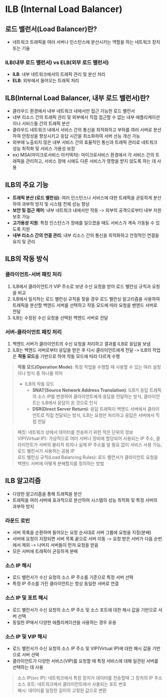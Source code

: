 # ILB (Internal Load Balancer)

## 로드 밸런서(Load Balancer)란?
- 네트워크 트래픽을 여러 서버나 인스턴스에 분산시키는 역할을 하는 네트워크 장치 또는 기술
### ILB(내부 로드 밸런서) vs ELB(외부 로드 밸런서)
- **ILB**: 내부 네트워크에서의 트래픽 관리 및 분산 처리
- **ELB**: 외부에서 들어오는 트래픽 처리

## ILB(Internal Load Balancer, 내부 로드 밸런서)란?
- 클라우드 환경에서 내부 네트워크 내에서만 접근 가능한 로드 밸런서
- 내부 리소스 간의 트래픽 관리 및 외부에서 직접 접근할 수 없는 내부 애플리케이션이나 서비스들 간의 트래픽 분산
- 클라우드 네트워크 내에서 서비스 간의 통신을 최적화하고 부하를 여러 서버로 분산하여 안정성을 향상시키고 응답 시간을 최소화하여 서버 선능 개선 가능
- 외부에 노출되지 않은 내부 서비스 간의 효율적인 통신과 트래픽 관리로 네트워크 성능 최적화 및 서비스 가용성 보장
- ex) MSA(마이크로서비스 아키텍처): 마이크로서비스 환경에서 각 서비스 간의 트래픽을 관리하고, 서비스 장애 시에도 다른 서비스가 영향을 받지 않도록 하는 데 사용

## ILB의 주요 기능
- **트래픽 분산 (로드 밸런싱)**: 여러 인스턴스나 서비스에 대한 트래픽을 균등하게 분산하여 과부하 방지 및 시스템 전체 성능 향상
- **보안 및 접근 제어**: 내부 네트워크 내에서만 작동 -> 외부의 공격으로부터 내부 자원 보호 가능
- **고가용성 지원**: 특정 인스턴스가 장애를 일으켰을 때도 서비스가 계속 가동될 수 있도록 지원
- **내부 리소스 간의 연결 관리**: 내부 리소스 간의 통신을 최적화하고 안정적인 연결을 유지 및 관리

## ILB의 작동 방식
### 클라이언트-서버 패킷 처리
1. ILB에서 클라이언트가 VIP 주소로 보낸 수신 요청을 받아 로드 밸런싱 규칙과 요청을 비교
2. ILB에서 일치하는 로드 밸런싱 규칙을 찾을 경우 로드 밸런싱 알고리즘을 사용하여 트래픽을 분산할 백엔드 서버를 선택하고 작동 모드에 따라 요청을 밴엔드 서버로 전달
3. ILB는 수정된 수신 요청을 선택된 백엔드 서버로 전달

### 서버-클라이언트 패킷 처리
1. 백엔드 서버가 클라이언트의 수신 요청을 처리하고 결과를 ILB로 응답을 보냄
2. ILB는 백엔드 서버로부터 응답을 받은 후 다시 클라이언트에게 전달 -> ILB의 작업은 **작동 모드**를 기반으로 하여 작동 모드에 따라 다르게 수행

> **작동 모드(Operation Mode)**: 특정 작업을 수행할 때 사용할 수 있는 여러 설정이나 방식 중 하나를 의미
>   - ILB의 작동 모드    
>      - **SNAT(Source Network Address Translation)**: ILB가 응답 트래픽의 소스 IP를 변경하여 클라이언트에게 응답을 전달하는 방식, 클라이언트는 ILB에서 응답이 온 것으로 인식
>      - **DSR(Direct Server Return)**: 응답 트래픽이 백엔드 서버에서 클라이언트로 직접 전달되는 방식, ILB는 요청만 처리하고 응답은 서버에서 직접 전달

> 패킷: 네트워크 상에서 데이터를 전송하기 위한 작은 단위의 정보   
> VIP(Virtual IP): 가상적으로 여러 서버나 장비에 할당되어 사용되는 IP 주소, 클라이언트가 서버의 물리적 위치나 실제 IP 주소를 알 필요 없이 서비스 사용 가능, 로드 밸런서가 사용하는 공용 IP  
> 로드 밸런싱 규칙(Load Balancing Rules): 로드 밸런서가 클라이언트 요청을 백엔드 서버에 어떻게 분배할지를 정의하는 방법    

## ILB 알고리즘
- 다양한 알고리즘을 통해 트래픽을 분산
- 트래픽을 여러 서버에 효과적으로 분산하여 시스템의 성능 최적화 및 특정 서버의 과부하 방지
### 라운드 로빈
- 서버 목록을 순환하며 들어오는 요청 순서대로 서버 그룹에 요청을 지정(분배)
- 서버에 요청이 지정되면 서버 목록 끝으로 서버 이동 -> 요청 받은 서버가 다음 순번에서 제외 -> 나머지 서버들이 먼저 요청을 받음
- 모든 서버에 트래픽이 균등하게 분배
### 소스 IP 해시
- 로드 밸런서가 수신 요청의 소스 IP 주소를 기준으로 특정 서버 선택
- 특정 IP 주소를 가진 클라이언트는 항상 동일한 서버로 연결
### 소스 IP 및 포트 해시
- 로드 밸런서가 수신 요청의 소스 IP 주소 및 소스 포트에 대한 해시 값을 기반으로 서버 선택
- 동일한 IP에서 다양한 애플리케이션을 사용하는 경우 유용
### 소스 IP 및 VIP 해시
- 로드 밸런서가 수신 요청의 소스 IP 주소 및 VIP(Virtual IP)에 대한 해시 값을 기반으로 서버 선택
- 클라이언트가 다양한 서비스(VIP)를 요청할 때 특정 서비스에 대해 일관된 서버를 선택하는 데 사용

> 소스 IP(src IP): 네트워크에서 특정 장치가 데이터를 전송할때 그 장치의 IP 주소   
> 소스 포트: 네트워크에서 클라이언트에서 사용되는 포트 번호   
> 해시: 데이터를 일정한 길이의 고정된 값으로 변환   
